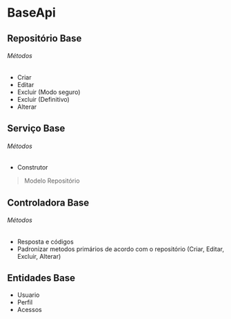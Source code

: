# BaseApi

## Repositório Base

###### Métodos

* Criar
* Editar
* Excluir (Modo seguro)
* Excluir (Definitivo)
* Alterar 

## Serviço Base

###### Métodos

* Construtor
>  Modelo
>  Repositório

## Controladora Base

###### Métodos

* Resposta e códigos
* Padronizar metodos primários de acordo com o repositório (Criar, Editar, Excluir, Alterar)

## Entidades Base 

* Usuario
* Perfil
* Acessos
